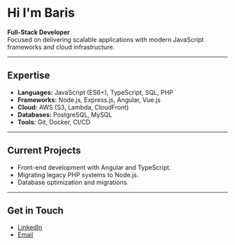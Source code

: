 # Hi I'm Baris

**Full-Stack Developer**  
Focused on delivering scalable applications with modern JavaScript frameworks and cloud infrastructure.

---

## Expertise

- **Languages:** JavaScript (ES6+), TypeScript, SQL, PHP
- **Frameworks:** Node.js, Express.js, Angular, Vue.js
- **Cloud:** AWS (S3, Lambda, CloudFront)
- **Databases:** PostgreSQL, MySQL
- **Tools:** Git, Docker, CI/CD

---

## Current Projects

- Front-end development with Angular and TypeScript.
- Migrating legacy PHP systems to Node.js.
- Database optimization and migrations.

---

## Get in Touch

- [LinkedIn](https://linkedin.com/in/baris-kayhan)
- [Email](mailto:baris.kayhan@domain.com)
